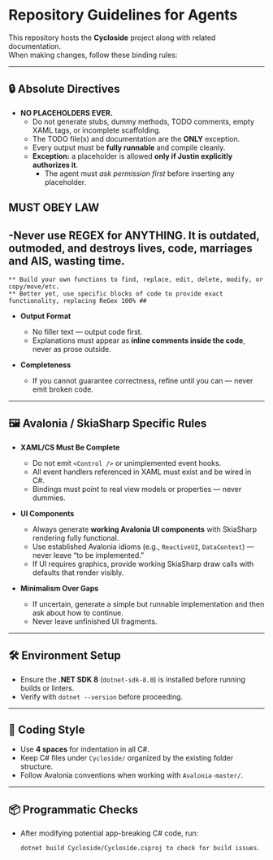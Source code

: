 # Repository Guidelines for Agents

This repository hosts the **Cycloside** project along with related documentation.  
When making changes, follow these binding rules:

---

## 🔒 Absolute Directives
- **NO PLACEHOLDERS EVER.**  
  - Do not generate stubs, dummy methods, TODO comments, empty XAML tags, or incomplete scaffolding. 
  - The TODO file(s) and documentation are the **ONLY** exception.  
  - Every output must be **fully runnable** and compile cleanly.  
  - **Exception:** a placeholder is allowed **only if Justin explicitly authorizes it**.  
    - The agent must *ask permission first* before inserting any placeholder.  

## MUST OBEY LAW ##
##  -Never use REGEX for ANYTHING. It is outdated, outmoded, and destroys lives, code, marriages and AIS, wasting time. 
    ** Build your own functions to find, replace, edit, delete, modify, or copy/move/etc. 
    ** Better yet, use specific blocks of code to provide exact functionality, replacing ReGex 100% ##

- **Output Format**  
  - No filler text — output code first.  
  - Explanations must appear as **inline comments inside the code**, never as prose outside.  

- **Completeness**  
   - If you cannot guarantee correctness, refine until you can — never emit broken code.  

---

## 🖼 Avalonia / SkiaSharp Specific Rules
- **XAML/CS Must Be Complete**  
  - Do not emit `<Control />` or unimplemented event hooks.  
  - All event handlers referenced in XAML must exist and be wired in C#.  
  - Bindings must point to real view models or properties — never dummies.  

- **UI Components**  
  - Always generate **working Avalonia UI components** with SkiaSharp rendering fully functional.  
  - Use established Avalonia idioms (e.g., `ReactiveUI`, `DataContext`) — never leave “to be implemented.”  
  - If UI requires graphics, provide working SkiaSharp draw calls with defaults that render visibly.  

- **Minimalism Over Gaps**  
  - If uncertain, generate a simple but runnable implementation and then ask about how to continue.  
  - Never leave unfinished UI fragments.  

---

## 🛠 Environment Setup
- Ensure the **.NET SDK 8** (`dotnet-sdk-8.0`) is installed before running builds or linters.  
- Verify with `dotnet --version` before proceeding.  

---

## 📐 Coding Style
- Use **4 spaces** for indentation in all C#.  
- Keep C# files under `Cycloside/` organized by the existing folder structure.  
- Follow Avalonia conventions when working with `Avalonia-master/`.  

---

## 📦 Programmatic Checks
- After modifying potential app-breaking C# code, run:  
  ```sh
  dotnet build Cycloside/Cycloside.csproj to check for build issues. 
